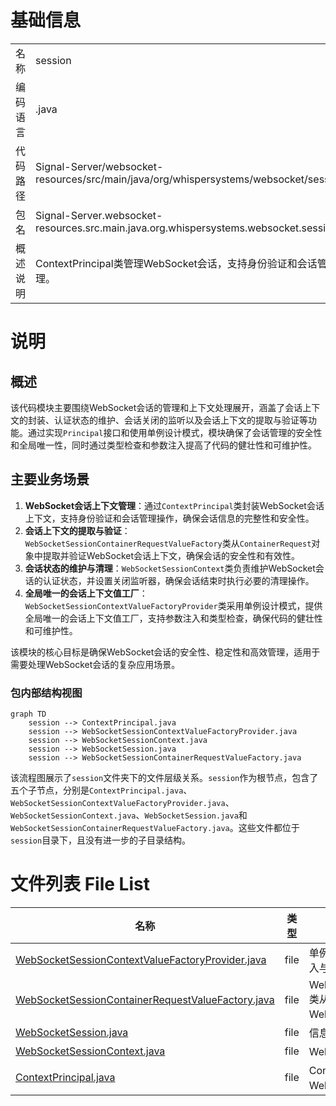 # 基础信息

|      |      |
|------|------|
| 名称 | session |
| 编码语言 | .java |
| 代码路径 | Signal-Server/websocket-resources/src/main/java/org/whispersystems/websocket/session |
| 包名 | Signal-Server.websocket-resources.src.main.java.org.whispersystems.websocket.session |
| 概述说明 | ContextPrincipal类管理WebSocket会话，支持身份验证和会话管理。 |

# 说明

## 概述
该代码模块主要围绕WebSocket会话的管理和上下文处理展开，涵盖了会话上下文的封装、认证状态的维护、会话关闭的监听以及会话上下文的提取与验证等功能。通过实现`Principal`接口和使用单例设计模式，模块确保了会话管理的安全性和全局唯一性，同时通过类型检查和参数注入提高了代码的健壮性和可维护性。

## 主要业务场景
1. **WebSocket会话上下文管理**：通过`ContextPrincipal`类封装WebSocket会话上下文，支持身份验证和会话管理操作，确保会话信息的完整性和安全性。
2. **会话上下文的提取与验证**：`WebSocketSessionContainerRequestValueFactory`类从`ContainerRequest`对象中提取并验证WebSocket会话上下文，确保会话的安全性和有效性。
3. **会话状态的维护与清理**：`WebSocketSessionContext`类负责维护WebSocket会话的认证状态，并设置关闭监听器，确保会话结束时执行必要的清理操作。
4. **全局唯一的会话上下文值工厂**：`WebSocketSessionContextValueFactoryProvider`类采用单例设计模式，提供全局唯一的会话上下文值工厂，支持参数注入和类型检查，确保代码的健壮性和可维护性。

该模块的核心目标是确保WebSocket会话的安全性、稳定性和高效管理，适用于需要处理WebSocket会话的复杂应用场景。


### 包内部结构视图

```mermaid
graph TD
    session --> ContextPrincipal.java
    session --> WebSocketSessionContextValueFactoryProvider.java
    session --> WebSocketSessionContext.java
    session --> WebSocketSession.java
    session --> WebSocketSessionContainerRequestValueFactory.java
```

该流程图展示了`session`文件夹下的文件层级关系。`session`作为根节点，包含了五个子节点，分别是`ContextPrincipal.java`、`WebSocketSessionContextValueFactoryProvider.java`、`WebSocketSessionContext.java`、`WebSocketSession.java`和`WebSocketSessionContainerRequestValueFactory.java`。这些文件都位于`session`目录下，且没有进一步的子目录结构。

# 文件列表 File List

| 名称   | 类型  | 说明 |
|-------|------|-------------|
| [WebSocketSessionContextValueFactoryProvider.java](WebSocketSessionContextValueFactoryProvider.md) | file | 单例类提供WebSocket会话上下文工厂，支持参数注入与类型检查。 |
| [WebSocketSessionContainerRequestValueFactory.java](WebSocketSessionContainerRequestValueFactory.md) | file | WebSocketSessionContainerRequestValueFactory类从ContainerRequest提取并验证WebSocketSessionContext。 |
| [WebSocketSession.java](WebSocketSession.md) | file | 信息为空，无法生成概要描述。 |
| [WebSocketSessionContext.java](WebSocketSessionContext.md) | file | WebSocket管理会话认证及关闭监听。 |
| [ContextPrincipal.java](ContextPrincipal.md) | file | ContextPrincipal类实现Principal接口，封装WebSocketSessionContext，提供常用方法。 |


